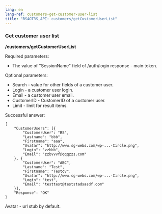 ```yaml
---
lang: en
lang-ref: customers-get-customer-user-list
title: "RS4OTRS_API: customers/getCustomerUserList"
---
```


### Get customer user list

**/customers/getCustomerUserList**

Required parameters:

- The value of "SessionName" field of /auth/login response - main token.

Optional parameters:

- Search - value for other fields of a customer user.
- Login - a customer user login.
- Email - a customer user email.
- CustomerID - CustomerID of a customer user.
- Limit - limit for result items.

Successful answer:

```
{
    "CustomerUsers": [{
        "CustomerUser": "RS",
        "Lastname": "bbb",
        "Firstname": "aaa",
        "Avatar": "http://www.sg-webs.com/wp-...-Circle.png",
        "Login": "zzbbb",
        "Email": "zzbvvvf@qqqzzz.com"
    }, {
        "CustomerUser": "ABC",
        "Lastname": "Test",
        "Firstname": "Testov",
        "Avatar": "http://www.sg-webs.com/wp-...-Circle.png",
        "Login": "test",
        "Email": "testtest@teststadsasdf.com"
    }],
    "Response": "OK"
}
```

Avatar - url stub by default.
